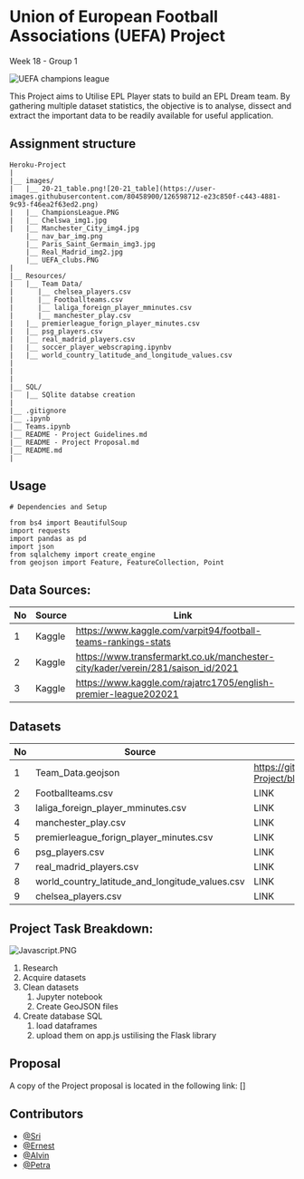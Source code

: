 # Union of European Football Associations (UEFA) Project
Week 18 - Group 1

![UEFA champions league](https://editorial.uefa.com/resources/0269-1267e78b6989-ccff720e93c4-1000/manchester_city_v_chelsea_fc_-_uefa_champions_league_final.jpeg)

This Project aims to Utilise EPL Player stats to build an EPL Dream team. By gathering multiple dataset statistics, the objective is to analyse, dissect and extract the important data to be readily available for useful application.


## Assignment structure
```
Heroku-Project
| 
|__ images/          
|   |__ 20-21_table.png![20-21_table](https://user-images.githubusercontent.com/80458900/126598712-e23c850f-c443-4881-9c93-f46ea2f63ed2.png)
|   |__ ChampionsLeague.PNG
|   |__ Chelswa_img1.jpg
|   |__ Manchester_City_img4.jpg
    |__ nav_bar_img.png
    |__ Paris_Saint_Germain_img3.jpg
    |__ Real_Madrid_img2.jpg
    |__ UEFA_clubs.PNG
|
|__ Resources/
|   |__ Team Data/
|      |__ chelsea_players.csv
|      |__ Footballteams.csv
|      |__ laliga_foreign_player_mminutes.csv
|      |__ manchester_play.csv
|   |__ premierleague_forign_player_minutes.csv
|   |__ psg_players.csv
|   |__ real_madrid_players.csv
|   |__ soccer_player_webscraping.ipynbv
|   |__ world_country_latitude_and_longitude_values.csv
|   
|   
|
|__ SQL/
|   |__ SQlite databse creation
|
|__ .gitignore 
|__ .ipynb
|__ Teams.ipynb
|__ README - Project Guidelines.md
|__ README - Project Proposal.md
|__ README.md
| 

```

## Usage

```
# Dependencies and Setup

from bs4 import BeautifulSoup
import requests
import pandas as pd
import json
from sqlalchemy import create_engine
from geojson import Feature, FeatureCollection, Point

```


## Data Sources:

|No|Source|Link|
|-|-|-|
|1|Kaggle|https://www.kaggle.com/varpit94/football-teams-rankings-stats|
|2|Kaggle|https://www.transfermarkt.co.uk/manchester-city/kader/verein/281/saison_id/2021|
|3|Kaggle|https://www.kaggle.com/rajatrc1705/english-premier-league202021|


## Datasets 

|No|Source|Link|
|-|-|-|
|1|Team_Data.geojson|https://github.com/KenyanBoy/HML-Project/blob/main/Resources/Team_Data.geojson|
|2|Footballteams.csv|LINK|
|3|laliga_foreign_player_mminutes.csv|LINK|
|4|manchester_play.csv|LINK|
|5|premierleague_forign_player_minutes.csv|LINK|
|6|psg_players.csv|LINK|
|7|real_madrid_players.csv|LINK|
|8|world_country_latitude_and_longitude_values.csv|LINK|
|9|chelsea_players.csv|LINK|


## Project Task Breakdown:

![Javascript.PNG](https://www.amcharts.com/wp-content/uploads/2018/11/amcharts_share.jpg)

1. Research
2. Acquire datasets
3. Clean datasets
    1. Jupyter notebook
    2. Create GeoJSON files
4. Create database SQL
    1. load dataframes
    2. upload them on app.js ustilising the Flask library



## Proposal

A copy of the Project proposal is located in the following link: []

## Contributors
- [@Sri](https://github.com/srivegunta)
- [@Ernest](https://github.com/KenyanBoy)
- [@Alvin](https://github.com/Alvin1359)
- [@Petra](https://github.com/PetraMoyle)
